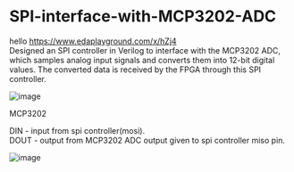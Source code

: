 # SPI-interface-with-MCP3202-ADC
hello
https://www.edaplayground.com/x/hZj4  
Designed an SPI controller in Verilog to interface with the MCP3202 ADC, which samples analog input signals and converts them into 12-bit digital values. The converted data is received by the FPGA through this SPI controller.


![image](https://github.com/user-attachments/assets/3181e7d5-dafb-475a-9e7a-e7c38bbefc34)

MCP3202

DIN - input from spi controller(mosi).  
DOUT - output from MCP3202 ADC output given to spi controller miso pin.


![image](https://github.com/user-attachments/assets/a3b844dc-694e-467d-9af2-b08a2709965b)


